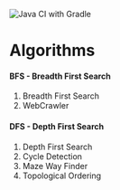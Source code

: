 ![Java CI with Gradle](https://github.com/ravindraAmbati/algorithms/workflows/Java%20CI%20with%20Gradle/badge.svg)

<h1>Algorithms</h1>

<h4>BFS - Breadth First Search</h4>
    <ol>
        <li>Breadth First Search</li>
        <li>WebCrawler</li>
    </ol>
    
<h4>DFS - Depth First Search</h4>
    <ol>
        <li>Depth First Search</li>
        <li>Cycle Detection</li>
        <li>Maze Way Finder</li>
        <li>Topological Ordering</li>
    </ol>